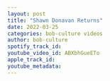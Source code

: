 ```yaml
---
layout: post
title: "Shawn Donavan Returns"
date: 2022-03-25
categories: bob-culture videos
author: bob-culture
spotify_track_id: 
youtube_video_id: ABXbhGueETo
apple_track_id: 
youtube_metadata: 
---
```


